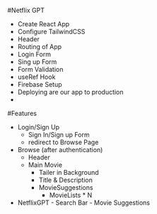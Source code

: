 #Netflix GPT

- Create React App
- Configure TailwindCSS
- Header
- Routing of App
- Login Form
- Sing up Form
- Form Validation
- useRef Hook
- Firebase Setup
- Deploying are our app to production
-

#Features

- Login/Sign Up
  - Sign In/Sign up Form
  - redirect to Browse Page
- Browse (after authentication)
  - Header
  - Main Movie
    - Tailer in Background
    - Title & Description
    - MovieSuggestions
      - MovieLists \* N
- NetflixGPT - Search Bar - Movie Suggestions
